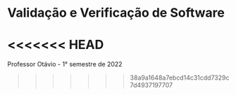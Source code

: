 # Validação e Verificação de Software
<<<<<<< HEAD
=======
Professor Otávio - 1° semestre de 2022
>>>>>>> 38a9a1648a7ebcd14c31cdd7329c7d4937197707
